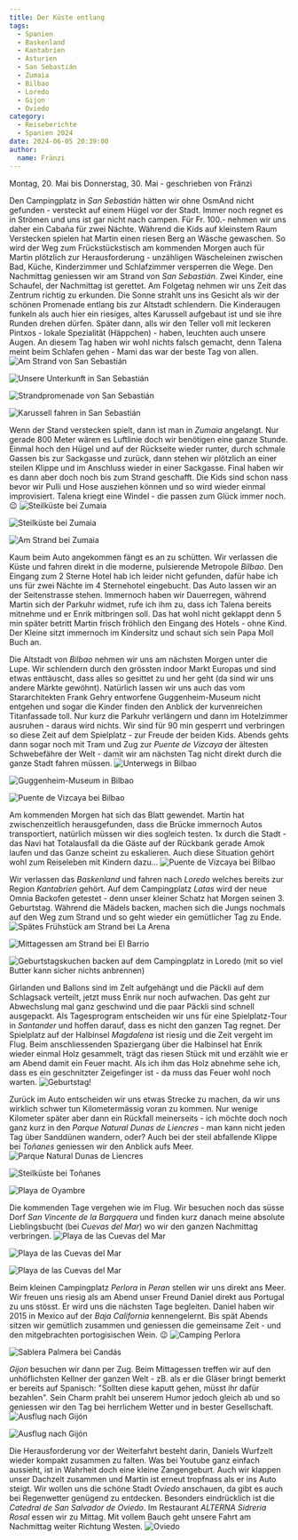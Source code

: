 ```yaml
---
title: Der Küste entlang
tags:
  - Spanien
  - Baskenland
  - Kantabrien
  - Asturien
  - San Sebastián
  - Zumaia
  - Bilbao
  - Loredo
  - Gijon
  - Oviedo
category:
  - Reiseberichte
  - Spanien 2024
date: 2024-06-05 20:39:00
author:
  name: Fränzi
---
```


Montag, 20. Mai bis Donnerstag, 30. Mai - geschrieben von Fränzi

Den Campingplatz in _San Sebastián_ hätten wir ohne OsmAnd nicht gefunden - versteckt auf einem Hügel vor der Stadt. Immer noch regnet es in Strömen und uns ist gar nicht nach campen.<!-- more --> Für Fr. 100.- nehmen wir uns daher ein Cabaña für zwei Nächte. Während die Kids auf kleinstem Raum Verstecken spielen hat Martin einen riesen Berg an Wäsche gewaschen. So wird der Weg zum Frückstückstisch am kommenden Morgen auch für Martin plötzlich zur Herausforderung - unzähligen Wäscheleinen zwischen Bad, Küche, Kinderzimmer und Schlafzimmer versperren die Wege. Den Nachmittag geniessen wir am Strand von _San Sebastián_. Zwei Kinder, eine Schaufel, der Nachmittag ist gerettet. Am Folgetag nehmen wir uns Zeit das Zentrum richtig zu erkunden. Die Sonne strahlt uns ins Gesicht als wir der schönen Promenade entlang bis zur Altstadt schlendern. Die Kinderaugen funkeln als auch hier ein riesiges, altes Karussell aufgebaut ist und sie ihre Runden drehen dürfen. Später dann, alls wir den Teller voll mit leckeren Pintxos - lokale Spezialität (Häppchen) - haben, leuchten auch unsere Augen. An diesem Tag haben wir wohl nichts falsch gemacht, denn Talena meint beim Schlafen gehen - Mami das war der beste Tag von allen. 
![Am Strand von San Sebastián ](/images/2024-06_der-kueste-entlang/IMG_4143.JPG)

![Unsere Unterkunft in San Sebastián ](/images/2024-06_der-kueste-entlang/IMG_20240520_210815.jpg)

![Strandpromenade von San Sebastián ](/images/2024-06_der-kueste-entlang/IMG_4156.JPG)

![Karussell fahren in San Sebastián ](/images/2024-06_der-kueste-entlang/IMG_4194.JPG)


Wenn der Stand verstecken spielt, dann ist man in _Zumaia_ angelangt. Nur gerade 800 Meter wären es Luftlinie doch wir benötigen eine ganze Stunde. Einmal hoch den Hügel und auf der Rückseite wieder runter, durch schmale Gassen bis zur Sackgasse und zurück, dann stehen wir plötzlich an einer steilen Klippe und im Anschluss wieder in einer Sackgasse. Final haben wir es dann aber doch noch bis zum Strand geschafft. Die Kids sind schon nass bevor wir Pulli und Hose ausziehen können und so wird wieder einmal improvisiert. Talena kriegt eine Windel - die passen zum Glück immer noch. 😉
![Steilküste bei Zumaia ](/images/2024-06_der-kueste-entlang/IMG_4225.JPG)

![Steilküste bei Zumaia ](/images/2024-06_der-kueste-entlang/IMG_4228.JPG)

![Am Strand bei Zumaia ](/images/2024-06_der-kueste-entlang/IMG_4242.JPG)


Kaum beim Auto angekommen fängt es an zu schütten. Wir verlassen die Küste und fahren direkt in die moderne, pulsierende Metropole _Bilbao_. Den Eingang zum 2 Sterne Hotel hab ich leider nicht gefunden, dafür habe ich uns für zwei Nächte im 4 Sternehotel eingebucht. Das Auto lassen wir an der Seitenstrasse stehen. Immernoch haben wir Dauerregen, während Martin sich der Parkuhr widmet, rufe ich ihm zu, dass ich Talena bereits mitnehme und er Enrik mitbringen soll. Das hat wohl nicht geklappt denn 5 min später betritt Martin frisch fröhlich den Eingang des Hotels - ohne Kind. Der Kleine sitzt immernoch im Kindersitz und schaut sich sein Papa Moll Buch an. 

Die Altstadt von _Bilbao_ nehmen wir uns am nächsten Morgen unter die Lupe. Wir schlendern durch den grössten indoor Markt Europas und sind etwas enttäuscht, dass alles so gesittet zu und her geht (da sind wir uns andere Märkte gewöhnt). Natürlich lassen wir uns auch das vom Stararchitekten Frank Gehry entworfene Guggenheim-Museum nicht entgehen und sogar die Kinder finden den Anblick der kurvenreichen Titanfassade toll. Nur kurz die Parkuhr verlängern und dann im Hotelzimmer ausruhen - daraus wird nichts. Wir sind für 90 min gesperrt und verbringen so diese Zeit auf dem Spielplatz - zur Freude der beiden Kids. Abends gehts dann sogar noch mit Tram und Zug zur _Puente de Vizcaya_ der ältesten Schwebefähre der Welt - damit wir am nächsten Tag nicht direkt durch die ganze Stadt fahren müssen.
![Unterwegs in Bilbao ](/images/2024-06_der-kueste-entlang/IMG_20240523_120315.jpg)

![Guggenheim-Museum in Bilbao ](/images/2024-06_der-kueste-entlang/IMG_4304.JPG)

![Puente de Vizcaya bei Bilbao ](/images/2024-06_der-kueste-entlang/IMG_20240523_203048.jpg)


Am kommenden Morgen hat sich das Blatt gewendet. Martin hat zwischenzeitlich herausgefunden, dass die Brücke immernoch Autos transportiert, natürlich müssen wir dies sogleich testen. 1x durch die Stadt - das Navi hat Totalausfall da die Gäste auf der Rückbank gerade Amok laufen und das Ganze scheint zu eskalieren. 
Auch diese Situation gehört wohl zum Reiseleben mit Kindern dazu...
![Puente de Vizcaya bei Bilbao ](/images/2024-06_der-kueste-entlang/IMG_4308.JPG)

Wir verlassen das _Baskenland_ und fahren nach _Loredo_ welches bereits zur Region _Kantabrien_ gehört. Auf dem Campingplatz _Latas_ wird der neue Omnia Backofen getestet - denn unser kleiner Schatz hat Morgen seinen 3. Geburtstag. Während die Mädels backen, machen sich die Jungs nochmals auf den Weg zum Strand und so geht wieder ein gemütlicher Tag zu Ende.
![Spätes Frühstück am Strand bei La Arena ](/images/2024-06_der-kueste-entlang/IMG_4321.JPG)

![Mittagessen am Strand bei El Barrio ](/images/2024-06_der-kueste-entlang/IMG_4334.JPG)

![Geburtstagskuchen backen auf dem Campingplatz in Loredo (mit so viel Butter kann sicher nichts anbrennen) ](/images/2024-06_der-kueste-entlang/IMG_20240525_172617.jpg)


Girlanden und Ballons sind im Zelt aufgehängt und die Päckli auf dem Schlagsack verteilt, jetzt muss Enrik nur noch aufwachen. Das geht zur Abwechslung mal ganz geschwind und die paar Päckli sind schnell ausgepackt. Als Tagesprogram entscheiden wir uns für eine Spielplatz-Tour in _Santander_ und hoffen darauf, dass es nicht den ganzen Tag regnet. Der Spielplatz auf der Halbinsel _Magdalena_ ist riesig und die Zeit vergeht im Flug. Beim anschliessenden Spaziergang über die Halbinsel hat Enrik wieder einmal Holz gesammelt, trägt das riesen Stück mit und erzählt wie er am Abend damit ein Feuer macht. Als ich ihm das Holz abnehme sehe ich, dass es ein geschnitzter Zeigefinger ist - da muss das Feuer wohl noch warten.
![Geburtstag! ](/images/2024-06_der-kueste-entlang/IMG_20240526_071006.jpg)

Zurück im Auto entscheiden wir uns etwas Strecke zu machen, da wir uns wirklich schwer tun Kilometermässig voran zu kommen. Nur wenige Kilometer später aber dann ein Rückfall meinerseits - ich möchte doch noch ganz kurz in den _Parque Natural Dunas de Liencres_ - man kann nicht jeden Tag über Sanddünen wandern, oder? Auch bei der steil abfallende Klippe bei _Toñanes_ geniessen wir den Anblick aufs Meer. 
![Parque Natural Dunas de Liencres ](/images/2024-06_der-kueste-entlang/IMG_4349.JPG)

![Steilküste bei Toñanes ](/images/2024-06_der-kueste-entlang/IMG_4359.JPG)

![Playa de Oyambre ](/images/2024-06_der-kueste-entlang/IMG_20240526_185109.jpg)


Die kommenden Tage vergehen wie im Flug. Wir besuchen noch das süsse Dorf _San Vincente de la Bargquera_ und finden kurz danach meine absolute Lieblingsbucht (bei _Cuevas del Mar_) wo wir den ganzen Nachmittag verbringen.
![Playa de las Cuevas del Mar ](/images/2024-06_der-kueste-entlang/IMG_4367.JPG)

![Playa de las Cuevas del Mar ](/images/2024-06_der-kueste-entlang/IMG_4382.JPG)

![Playa de las Cuevas del Mar ](/images/2024-06_der-kueste-entlang/IMG_4393.JPG)


Beim kleinen Campingplatz _Perlora_ in _Peran_ stellen wir uns direkt ans Meer. Wir freuen uns riesig als am Abend unser Freund Daniel direkt aus Portugal zu uns stösst. Er wird uns die nächsten Tage begleiten. Daniel haben wir 2015 in Mexico auf der _Baja California_ kennengelernt. Bis spät Abends sitzen wir gemütlich zusammen und geniessen die gemeinsame Zeit - und den mitgebrachten portogisischen Wein. 😉
![Camping Perlora ](/images/2024-06_der-kueste-entlang/IMG_20240528_125206.jpg)

![Sablera Palmera bei Candás ](/images/2024-06_der-kueste-entlang/IMG_20240528_154248.jpg)

 _Gijon_ besuchen wir dann per Zug. Beim Mittagessen treffen wir auf den unhöflichsten Kellner der ganzen Welt - zB. als er die Gläser bringt bemerkt er bereits auf Spanisch: "Sollten diese kaputt gehen, müsst ihr dafür bezahlen". Sein Charm prahlt bei unserem Humor jedoch gleich ab und so geniessen wir den Tag bei herrlichem Wetter und in bester Gesellschaft.
![Ausflug nach Gijón ](/images/2024-06_der-kueste-entlang/IMG_4409.JPG)

![Ausflug nach Gijón ](/images/2024-06_der-kueste-entlang/IMG_4413.JPG)

Die Herausforderung vor der Weiterfahrt besteht darin, Daniels Wurfzelt wieder kompakt zusammen zu falten. Was bei Youtube ganz einfach aussieht, ist in Wahrheit doch eine kleine Zangengeburt. Auch wir klappen unser Dachzelt zusammen und Martin ist erneut tropfnass als er ins Auto steigt. Wir wollen uns die schöne Stadt _Oviedo_ anschauen, da gibt es auch bei Regenwetter genügend zu entdecken. Besonders eindrücklich ist die _Catedral de San Salvador de Oviedo_. Im Restaurant _ALTERNA Sidreria Rosal_ essen wir zu Mittag. Mit vollem Bauch geht unsere Fahrt am Nachmittag weiter Richtung Westen. 
![Oviedo ](/images/2024-06_der-kueste-entlang/IMG_20240530_131601.jpg)

